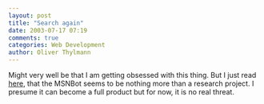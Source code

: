 ```yaml
---
layout: post
title: "Search again"
date: 2003-07-17 07:19
comments: true
categories: Web Development
author: Oliver Thylmann
---
```



Might very well be that I am getting obsessed with this thing. But I just read [here](http://scriptingnews.userland.com/stories/storyReader$2071), that the MSNBot seems to be nothing more than a research project. I presume it can become a full product but for now, it is no real threat.


